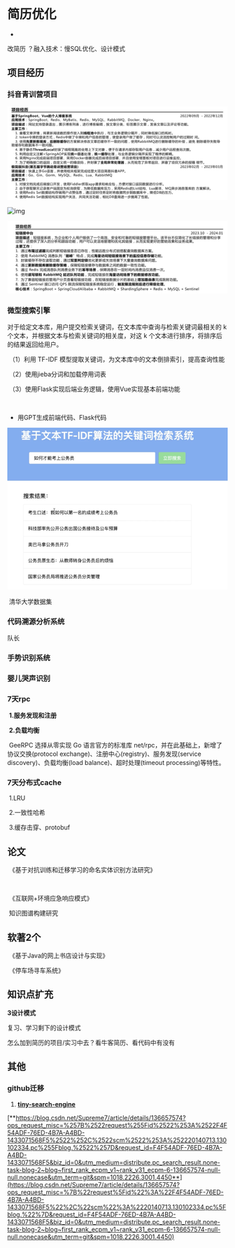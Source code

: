 # **简历优化**

- 

  

改简历 ？融入技术：慢SQL优化、设计模式





## **项目经历**

### 抖音青训营项目

![818a3250d72dba8914b5dd370e4a805](images/818a3250d72dba8914b5dd370e4a805.png)

![img](https://uploadfiles.nowcoder.com/message_images/20230228/824794934_1677549398083/discuss_1677549396369.jpeg)

![75b825ee2e9c26fa8a03b4c74a158d2](images/75b825ee2e9c26fa8a03b4c74a158d2.png)

### 微型搜索引擎

​	对于给定文本库，用户提交检索关键词，在文本库中查询与检索关键词最相关的 k 个文本，并根据文本与检索关键词的相关度，对这 k 个文本进行排序，将排序后的结果返回给用户。

​	（1）利用 TF-IDF 模型提取关键词，为文本库中的文本倒排索引，提高查询性能

​	（2）使用jieba分词和加载停用词表

​	（3）使用Flask实现后端业务逻辑，使用Vue实现基本前端功能

​		

- 用GPT生成前端代码、Flask代码



![image-20241101174146272](images/image-20241101174146272.png)

​	 清华大学数据集



### 代码溯源分析系统

队长



### 手势识别系统



### 婴儿哭声识别



### **7天rpc**

​	**1.服务发现和注册**

​	**2.负载均衡**

​	GeeRPC 选择从零实现 Go 语言官方的标准库 net/rpc，并在此基础上，新增了协议交换(protocol exchange)、注册中心(registry)、服务发现(service discovery)、负载均衡(load balance)、超时处理(timeout processing)等特性。





### **7天分布式cache**

​	1.LRU

​	2.一致性哈希

​	3.缓存击穿、protobuf





## **论文**

​	《基于对抗训练和迁移学习的命名实体识别方法研究》

​		

​	《互联网+环境应急响应模式》



​	知识图谱构建研究



## **软著2个**

​	《基于Java的网上书店设计与实现》



​	《停车场寻车系统》













## 知识点扩充

**3设计模式**

复习、学习剩下的设计模式

怎么加到简历的项目/实习中去？看牛客简历、看代码中有没有





## 其他



### github迁移

1. [**tiny-search-engine**](https://gitee.com/weiambt/tiny-search-engine)

[**https://blog.csdn.net/Supreme7/article/details/136657574?ops_request_misc=%257B%2522request%255Fid%2522%253A%2522F4F54ADF-76ED-4B7A-A4BD-1433071568F5%2522%252C%2522scm%2522%253A%252220140713.130102334.pc%255Fblog.%2522%257D&request_id=F4F54ADF-76ED-4B7A-A4BD-1433071568F5&biz_id=0&utm_medium=distribute.pc_search_result.none-task-blog-2~blog~first_rank_ecpm_v1~rank_v31_ecpm-6-136657574-null-null.nonecase&utm_term=git&spm=1018.2226.3001.4450**](https://blog.csdn.net/Supreme7/article/details/136657574?ops_request_misc=%7B%22request%5Fid%22%3A%22F4F54ADF-76ED-4B7A-A4BD-1433071568F5%22%2C%22scm%22%3A%2220140713.130102334.pc%5Fblog.%22%7D&request_id=F4F54ADF-76ED-4B7A-A4BD-1433071568F5&biz_id=0&utm_medium=distribute.pc_search_result.none-task-blog-2~blog~first_rank_ecpm_v1~rank_v31_ecpm-6-136657574-null-null.nonecase&utm_term=git&spm=1018.2226.3001.4450)



​	